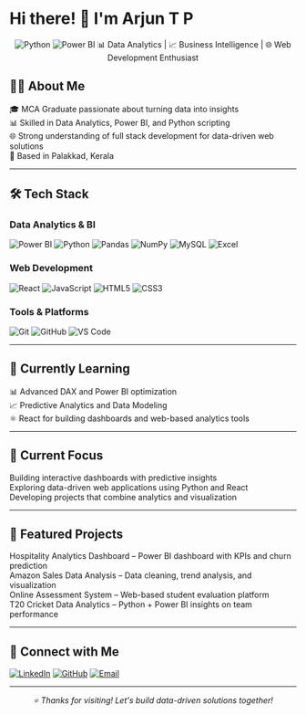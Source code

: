 # Hi there! 👋 I'm Arjun T P

<div align="center">
  <img src="https://img.shields.io/badge/Python-3776AB?style=flat&logo=python&logoColor=white" alt="Python" />
  <img src="https://img.shields.io/badge/Power%20BI-F2C811?style=flat&logo=powerbi&logoColor=black" alt="Power BI" />
  <span>📊 Data Analytics | 📈 Business Intelligence | 🌐 Web Development Enthusiast</span>
</div>

## 👨‍💻 About Me

🎓 MCA Graduate passionate about turning data into insights  
📊 Skilled in Data Analytics, Power BI, and Python scripting  
🌐 Strong understanding of full stack development for data-driven web solutions  
📍 Based in Palakkad, Kerala  

---

## 🛠 Tech Stack

### Data Analytics & BI  
![Power BI](https://img.shields.io/badge/-Power%20BI-F2C811?style=flat&logo=powerbi&logoColor=black)
![Python](https://img.shields.io/badge/-Python-3776AB?style=flat&logo=python&logoColor=white)
![Pandas](https://img.shields.io/badge/-Pandas-150458?style=flat&logo=pandas&logoColor=white)
![NumPy](https://img.shields.io/badge/-NumPy-013243?style=flat&logo=numpy&logoColor=white)
![MySQL](https://img.shields.io/badge/-MySQL-4479A1?style=flat&logo=mysql&logoColor=white)
![Excel](https://img.shields.io/badge/-Excel-217346?style=flat&logo=microsoft-excel&logoColor=white)

### Web Development  
![React](https://img.shields.io/badge/-React-61DAFB?style=flat&logo=react&logoColor=black)
![JavaScript](https://img.shields.io/badge/-JavaScript-F7DF1E?style=flat&logo=javascript&logoColor=black)
![HTML5](https://img.shields.io/badge/-HTML5-E34F26?style=flat&logo=html5&logoColor=white)
![CSS3](https://img.shields.io/badge/-CSS3-1572B6?style=flat&logo=css3&logoColor=white)

### Tools & Platforms  
![Git](https://img.shields.io/badge/-Git-F05032?style=flat&logo=git&logoColor=white)
![GitHub](https://img.shields.io/badge/-GitHub-181717?style=flat&logo=github&logoColor=white)
![VS Code](https://img.shields.io/badge/-VS%20Code-007ACC?style=flat&logo=visual-studio-code&logoColor=white)

---

## 🌱 Currently Learning

📊 Advanced DAX and Power BI optimization  
📈 Predictive Analytics and Data Modeling  
⚛️ React for building dashboards and web-based analytics tools  

---

## 🎯 Current Focus

Building interactive dashboards with predictive insights  
Exploring data-driven web applications using Python and React  
Developing projects that combine analytics and visualization  

---

## 📌 Featured Projects

Hospitality Analytics Dashboard – Power BI dashboard with KPIs and churn prediction  
Amazon Sales Data Analysis – Data cleaning, trend analysis, and visualization  
Online Assessment System – Web-based student evaluation platform  
T20 Cricket Data Analytics – Python + Power BI insights on team performance  

---

## 🤝 Connect with Me

[![LinkedIn](https://img.shields.io/badge/-LinkedIn-0077B5?style=flat&logo=linkedin&logoColor=white)](https://www.linkedin.com/in/arjun-tp-)
[![GitHub](https://img.shields.io/badge/-GitHub-181717?style=flat&logo=github&logoColor=white)](https://github.com/tpArjun123)
[![Email](https://img.shields.io/badge/-Gmail-D14836?style=flat&logo=gmail&logoColor=white)](mailto:tparjun12@gmail.com)

---

<div align="center">
  <i>⭐ Thanks for visiting! Let's build data-driven solutions together!</i>
</div>

